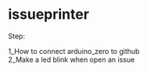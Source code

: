 # issueprinter

Step:

1_How to connect arduino_zero to github <br/>
2_Make a led blink when open an issue

